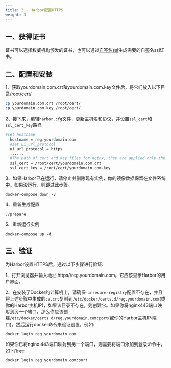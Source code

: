 ```yaml
---
title: 3 - Harbor配置HTTPS
weight: 3
---
```


## 一、获得证书

证书可以选择权威机构颁发的证书，也可以通过[自签名ssl](/docs/rancher/v2.x/cn/installation/self-signed-ssl/)生成需要的自签名ssl证书。

## 二、配置和安装

1、获取yourdomain.com.crt和yourdomain.com.key文件后，将它们放入以下目录/root/cert/

```bash
cp yourdomain.com.crt /root/cert/
cp yourdomain.com.key /root/cert/
```

2、接下来，编辑`harbor.cfg`文件，更新主机名和协议，并设置`ssl_cert`和`ssl_cert_key`路径

```bash
#set hostname
  hostname = reg.yourdomain.com
  #set ui_url_protocol
  ui_url_protocol = https
  ......
  #The path of cert and key files for nginx, they are applied only the protocol is set to https 
  ssl_cert = /root/cert/yourdomain.com.crt
  ssl_cert_key = /root/cert/yourdomain.com.key
```

3、如果Harbor已在运行，请停止并删除现有实例，你的镜像数据保留在文件系统中。如果没运行，则跳过此步骤。

`docker-compose down -v`

4、重新生成配置

`./prepare`

5、重新运行实例

`docker-compose up -d`

## 三、验证

为Harbor设置HTTPS后，通过以下步骤进行验证:

1、打开浏览器并输入地址:https//reg.yourdomain.com。它应该显示Harbor的用户界面。

2、在安装了Docker的计算机上，请确保`-insecure-registry`配置不存在，并且将上述步骤中生成的`ca.crt`复制到`/etc/docker/certs.d/reg.yourdomain.com`(或你的Harbor主机IP)，如果该目录不存在，则创建它。如果你将nginx443端口映射到另一个端口，那么你应该创建`/etc/docker/certs.d/reg.yourdomain.com:port`(或你的Harbor主机IP:端口)。然后运行docker命令来验证设置，例如:

`docker login reg.yourdomain.com`

如果你已将nginx 443端口映射到另一个端口，则需要将端口添加到登录命令中，如下所示:

`docker login reg.yourdomain.com:port`